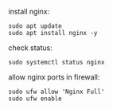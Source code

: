 install nginx:
```
sudo apt update
sudo apt install nginx -y
```

check status:
```
sudo systemctl status nginx
```
allow nginx ports in firewall:
```
sudo ufw allow 'Nginx Full'
sudo ufw enable
```
